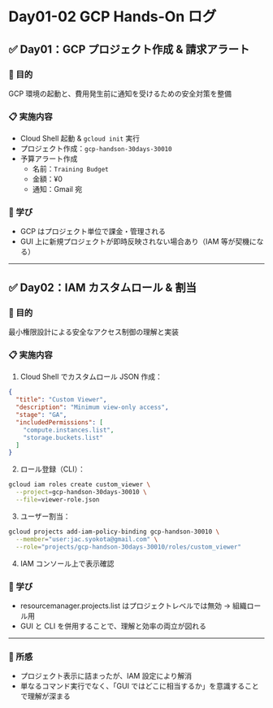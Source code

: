 # Day01-02 GCP Hands-On ログ

## ✅ Day01：GCP プロジェクト作成 & 請求アラート

### 🎯 目的
GCP 環境の起動と、費用発生前に通知を受けるための安全対策を整備

### 📋 実施内容

- Cloud Shell 起動 & `gcloud init` 実行
- プロジェクト作成：`gcp-handson-30days-30010`
- 予算アラート作成
  - 名前：`Training Budget`
  - 金額：¥0
  - 通知：Gmail 宛

### 🧠 学び
- GCP はプロジェクト単位で課金・管理される
- GUI 上に新規プロジェクトが即時反映されない場合あり（IAM 等が契機になる）

---

## ✅ Day02：IAM カスタムロール & 割当

### 🎯 目的
最小権限設計による安全なアクセス制御の理解と実装

### 📋 実施内容

1. Cloud Shell でカスタムロール JSON 作成：

```json
{
  "title": "Custom Viewer",
  "description": "Minimum view-only access",
  "stage": "GA",
  "includedPermissions": [
    "compute.instances.list",
    "storage.buckets.list"
  ]
}
```

2. ロール登録（CLI）：

```bash
gcloud iam roles create custom_viewer \
  --project=gcp-handson-30days-30010 \
  --file=viewer-role.json
```

3. ユーザー割当：

```bash
gcloud projects add-iam-policy-binding gcp-handson-30010 \
  --member="user:jac.syokota@gmail.com" \
  --role="projects/gcp-handson-30days-30010/roles/custom_viewer"
```

4. IAM コンソール上で表示確認

### 🧠 学び
- resourcemanager.projects.list はプロジェクトレベルでは無効 → 組織ロール用
- GUI と CLI を併用することで、理解と効率の両立が図れる

---

### 📝 所感
- プロジェクト表示に詰まったが、IAM 設定により解消
- 単なるコマンド実行でなく、「GUI ではどこに相当するか」を意識することで理解が深まる 